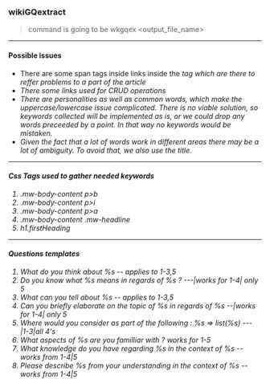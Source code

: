 ### wikiGQextract


> command is going to be wkgqex <url> <output_file_name>

----------------------


#### Possible issues 

* There are some span tags inside links inside the <i> tag which are there to reffer problems to a part of the article
* There some links used for CRUD operations
* There are personalities as well as common words, which make the uppercase/lowercase issue complicated. There is no viable solution, so keywords collected will be implemented as is, or we could drop any words preceeded by a point. In that way no keywords would be mistaken. 
* Given the fact that a lot of words work in different areas there may be a lot of ambiguity. To avoid that, we also use the title.
----------------------------------------

#### Css Tags used to gather needed keywords

1. .mw-body-content p>b
2. .mw-body-content p>i
3. .mw-body-content p>a 
4. .mw-body-content .mw-headline
5. h1.firstHeading



----------------------

#### Questions templates

1. What do you think about %s -- applies to 1-3,5
2. Do you know what %s means in regards of %s ? ---|works for 1-4| only 5
3. What can you tell about %s -- applies to 1-3,5
4. Can you briefly elaborate on the topic of %s in regards of %s --|works for 1-4| only 5
5. Where would you consider as part of the following : %s => list(%s) --- |1-3|all 4's
6. What aspects of %s are you familliar with ? works for 1-5
7. What knowledge do you have regarding %s in the context of %s  -- works from 1-4|5
8. Please describe %s from your understanding in the context of %s  -- works from 1-4|5


